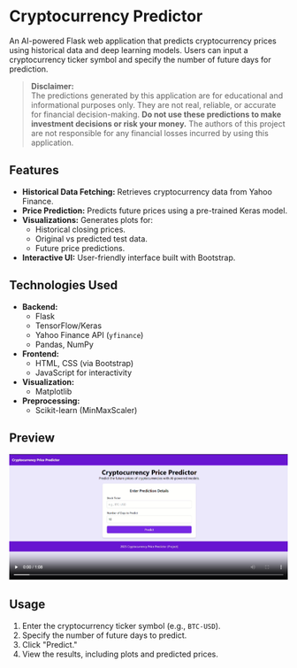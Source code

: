 # Cryptocurrency Predictor

An AI-powered Flask web application that predicts cryptocurrency prices using historical data and deep learning models. Users can input a cryptocurrency ticker symbol and specify the number of future days for prediction.
> **Disclaimer:**  
> The predictions generated by this application are for educational and informational purposes only. They are not real, reliable, or accurate for financial decision-making. **Do not use these predictions to make investment decisions or risk your money.** The authors of this project are not responsible for any financial losses incurred by using this application.


## Features
- **Historical Data Fetching:** Retrieves cryptocurrency data from Yahoo Finance.
- **Price Prediction:** Predicts future prices using a pre-trained Keras model.
- **Visualizations:** Generates plots for:
  - Historical closing prices.
  - Original vs predicted test data.
  - Future price predictions.
- **Interactive UI:** User-friendly interface built with Bootstrap.



## Technologies Used
- **Backend:**
  - Flask
  - TensorFlow/Keras
  - Yahoo Finance API (`yfinance`)
  - Pandas, NumPy
- **Frontend:**
  - HTML, CSS (via Bootstrap)
  - JavaScript for interactivity
- **Visualization:**
  - Matplotlib
- **Preprocessing:**
  - Scikit-learn (MinMaxScaler)

## Preview

[![Demo Video](./CryptoCurrencyPricePredectionDemo.png)](./CryptocurrencyPricePredictionDemo.mp4)

## Usage
1. Enter the cryptocurrency ticker symbol (e.g., `BTC-USD`).
2. Specify the number of future days to predict.
3. Click "Predict."
4. View the results, including plots and predicted prices.
